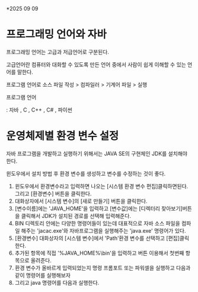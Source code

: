 \*2025 09 09

# **프로그래밍 언어와 자바**





프로그래밍 언어는 고급과 저급언어로 구분된다.

고급언어란 컴퓨터와 대화할 수 있도록 만든 언어 중에서 사람이 쉽게 이해할 수 있는 언어를 말한다.



프로그램 언어로 소스 파일 작성 > 컴파일러 > 기계어 파일 > 실행



프로그램 언어

: 자바 , C , C++ , C# , 파이썬



# **운영체제별 환경 변수 설정**



자바 프로그램을 개발하고 실행하기 위해서는 JAVA SE의 구현체인 JDK를 설치해야 한다.

윈도우에서 설치 방법 후 환경 변수를 생성하고 변수를 수정하는 것이 좋다.



1. 윈도우에서 환경변수라고 입력하면 나오는 \[시스템 환경 변수 편집]클릭하면된다. 그리고 \[환경변수] 버튼을 클릭한다.
2. 대화상자에서 \[시스템 변수]의 \[새로 만들기] 버튼을 클릭한다.
3. \[변수이름]에는 'JAVA\_HOME'을 입력하고 \[변수값]에는 \[디렉터리 찾아보기]버튼을 클릭해서 JDK가 설치된 경로를 선택해 입력해준다.
4. BIN 디렉토리 안에는 다양한 명령어들이 있는데 대표적으로 자바 소스 파일을 컴파일 해주는 'jacac.exe'와 자바프로그램을 실행해주는 'java.exe' 명령어가 있다.
5. \[환경변수] 대화상자의 \[시스템 변수]에서 'Path'환경 변수를 선택하고 \[편집]클릭한다.
6. 추가된 항목에 직접 '%JAVA\_HOME%\\bin'을 입력하고 버튼 이용해서 첫번째 항목으로 올려준다.
7. 환경 변수가 올바르게 입력되었는지 명령 프롬포트 또는 파워셀을 실행하고 다음과 같이 명령어를 실행해보자
8. 그리고 java 명령어를 다음과 실행한다.





